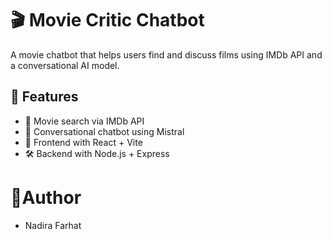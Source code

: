 # 🎬 Movie Critic Chatbot

A movie chatbot that helps users find and discuss films using IMDb API and a conversational AI model.



## 🧠 Features

- 🔎 Movie search via IMDb API
- 💬 Conversational chatbot using Mistral
- 🎨 Frontend with React + Vite
- 🛠 Backend with Node.js + Express



# 👤Author
- Nadira Farhat
